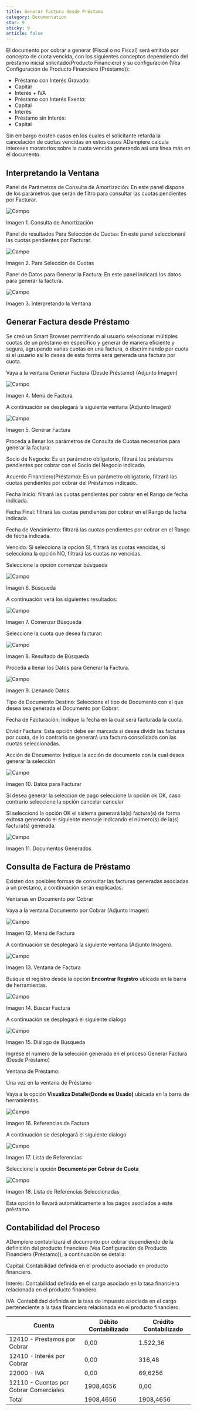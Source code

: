 ```yaml
---
title: Generar Factura desde Préstamo
category: Documentation
star: 9
sticky: 9
article: false
---
```


El documento por cobrar a generar (Fiscal o no Fiscal) será emitido por concepto de cuota vencida, con los siguientes conceptos dependiendo del préstamo inicial solicitado(Producto Financiero) y su configuración (Vea Configuración de Producto Financiero (Préstamo)):

- Préstamo con Interés Gravado:
- Capital
- Interés + IVA
- Préstamo con Interés Exento:
- Capital
- Interés
- Préstamo sin Interés:
- Capital

Sin embargo existen casos en los cuales el solicitante retarda la cancelación de cuotas vencidas en estos casos ADempiere calcula intereses moratorios sobre la cuota vencida generando así una línea más en el documento.

## Interpretando la Ventana

Panel de Parámetros de Consulta de Amortización: En este panel dispone de los parámetros que serán de filtro para consultar las cuotas pendientes por Facturar.

![Campo](/assets/img/docs/loan-management/lom-loan-image12.png)

Imagen 1. Consulta de Amortización

Panel de resultados Para Selección de Cuotas: En este panel seleccionará las cuotas pendientes por Facturar.

![Campo](/assets/img/docs/loan-management/lom-loan-image13.png)

Imagen 2. Para Selección de Cuotas

Panel de Datos para Generar la Factura: En este panel indicará los datos para generar la factura.

![Campo](/assets/img/docs/loan-management/lom-loan-image14.png)

Imagen 3. Interpretando la Ventana

## Generar Factura desde Préstamo

Se creó un Smart Browser permitiendo al usuario seleccionar múltiples cuotas de un préstamo en específico y generar de manera eficiente y segura, agrupando varias cuotas en una factura, ó discriminando por cuota si el usuario así lo desea de esta forma será generada una factura por cuota.

Vaya a la ventana Generar Factura (Desde Préstamo) (Adjunto Imagen)

![Campo](/assets/img/docs/loan-management/lom-loan-image15.png)

Imagen 4. Menú de Factura

A continuación se desplegará la siguiente ventana (Adjunto Imagen)

![Campo](/assets/img/docs/loan-management/lom-loan-image16.png)

Imagen 5. Generar Factura

Proceda a llenar los parámetros de Consulta de Cuotas necesarios para generar la factura:

Socio de Negocio: Es un parámetro obligatorio, filtrará los préstamos pendientes por cobrar con el Socio del Negocio indicado.

Acuerdo Financiero(Préstamo): Es un parámetro obligatorio, filtrará las cuotas pendientes por cobrar del Préstamos indicado.

Fecha Inicio: filtrará las cuotas pendientes por cobrar en el Rango de fecha indicada.

Fecha Final: filtrará las cuotas pendientes por cobrar en el Rango de fecha indicada.

Fecha de Vencimiento: filtrará las cuotas pendientes por cobrar en el Rango de fecha indicada.

Vencido: Si selecciona la opción SI, filtrará las cuotas vencidas, si selecciona la opción NO, filtrará las cuotas no vencidas.

Seleccione la opción comenzar búsqueda

![Campo](/assets/img/docs/loan-management/lom-loan-image17.png)

Imagen 6. Búsqueda

A continuación verá los siguientes resultados:

![Campo](/assets/img/docs/loan-management/lom-loan-image18.png)

Imagen 7. Comenzar Búsqueda

Seleccione la cuota que desea facturar:

![Campo](/assets/img/docs/loan-management/lom-loan-image19.png)

Imagen 8. Resultado de Búsqueda

Proceda a llenar los Datos para Generar la Factura.

![Campo](/assets/img/docs/loan-management/lom-loan-image20.png)

Imagen 9. Llenando Datos

Tipo de Documento Destino: Seleccione el tipo de Documento con el que desea sea generada el Documento por Cobrar.

Fecha de Facturación: Indique la fecha en la cual será facturada la cuota.

Dividir Factura: Esta opción debe ser marcada si desea dividir las facturas por cuota, de lo contrario se generará una factura consolidada con las cuotas seleccionadas.

Acción de Documento: Indique la acción de documento con la cual desea generar la selección.

![Campo](/assets/img/docs/loan-management/lom-loan-image21.png)

Imagen 10. Datos para Facturar

Si desea generar la selección de pago seleccione la opción ok OK, caso contrario seleccione la opción cancelar cancelar

Si seleccionó la opción OK el sistema generará la(s) factura(s) de forma exitosa generando el siguiente mensaje indicando el número(s) de la(s) factura(s) generada.

![Campo](/assets/img/docs/loan-management/lom-loan-image22.png)

Imagen 11. Documentos Generados

## Consulta de Factura de Préstamo

Existen dos posibles formas de consultar las facturas generadas asociadas a un préstamo, a continuación serán explicadas.

Ventanas en Documento por Cobrar

Vaya a la ventana Documento por Cobrar (Adjunto Imagen)

![Campo](/assets/img/docs/loan-management/lom-loan-image23.png)

Imagen 12. Menú de Factura

A continuación se desplegará la siguiente ventana (Adjunto Imagen).

![Campo](/assets/img/docs/loan-management/lom-loan-image24.png)

Imagen 13. Ventana de Factura

Busque el registro desde la opción **Encontrar Registro** ubicada en la barra de herramientas.

![Campo](/assets/img/docs/loan-management/lom-loan-image25.png)

Imagen 14. Buscar Factura

A continuación se desplegará el siguiente dialogo

![Campo](/assets/img/docs/loan-management/lom-loan-image26.png)

Imagen 15. Diálogo de Búsqueda

Ingrese el número de la selección generada en el proceso Generar Factura (Desde Préstamo)

Ventana de Préstamo:

Una vez en la ventana de Préstamo

Vaya a la opción **Visualiza Detalle(Donde es Usado)** ubicada en la barra de herramientas.

![Campo](/assets/img/docs/loan-management/lom-loan-image27.png)

Imagen 16. Referencias de Factura

A continuación se desplegará el siguiente dialogo

![Campo](/assets/img/docs/loan-management/lom-loan-image28.png)

Imagen 17. Lista de Referencias

Seleccione la opción **Documento por Cobrar de Cuota**

![Campo](/assets/img/docs/loan-management/lom-loan-image29.png)

Imagen 18. Lista de Referencias Seleccionadas

Esta opción lo llevará automáticamente a los pagos asociados a este préstamo.

## Contabilidad del Proceso

ADempiere contabilizará el documento por cobrar dependiendo de la definición del producto financiero (Vea Configuración de Producto Financiero (Préstamo)), a continuación se detalla:

Capital: Contabilidad definida en el producto asociado en producto financiero.

Interés: Contabilidad definida en el cargo asociado en la tasa financiera relacionada en el producto financiero.

IVA: Contabilidad definida en la tasa de impuesto asociada en el cargo perteneciente a la tasa financiera relacionada en el producto financiero.

| Cuenta                                 | Débito Contabilizado | Crédito Contabilizado |
| -------------------------------------- | -------------------- | --------------------- |
| 12410 - Prestamos por Cobrar           | 0,00                 | 1.522,36              |
| 12410 - Interés por Cobrar             | 0,00                 | 316,48                |
| 22000 - IVA                            | 0,00                 | 69,6256               |
| 12110 - Cuentas por Cobrar Comerciales | 1908,4656            | 0,00                  |
| Total                                  | 1908,4656            | 1908,4656             |
